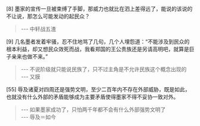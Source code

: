 
[8] 墨家的宣传一旦被束缚了手脚，那威力也就比在泗上差得远了，能说的该说的不让说，那怎么可能发动的起民众？
>--- 中轩战五渣<br>

[9] 几名墨者发着牢骚，忍不住地骂了几句，几个人埋怨道：“不能涉及到民众的根本利益，却又想民众效死而战，我看郑国的王公贵族还是另请高明吧，就算是巨子亲来也做不来。”
>--- 不说阶级就只能说民族了，只不过主角是不允许民族这个概念出现的<br>
>--- 又膜<br>

[55] 辱及诸夏对四周还是强势文明，至少二百年内不存在外部威胁，既是如此，也就没有什么外部的矛盾能够成为主要矛盾使得墨家不得不妥协一致对外。
>--- 如果墨家成功了，只怕两千年都不会有什么外部强势文明了<br>
>--- 辱及＝如今<br>
